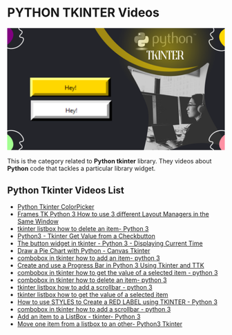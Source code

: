 # PYTHON TKINTER Videos

![](../../images/pytk.png?raw=true)

This is the category related to **Python tkinter** library. They videos about **Python** code that tackles a particular library widget.

## Python Tkinter Videos List
- [Python Tkinter ColorPicker](<Python Tkinter ColorPicker.md>)
- [Frames TK Python 3  How to use 3 different Layout Managers in the Same Window](<Frames TK Python 3  How to use 3 different Layout Managers in the Same Window.md>)
- [tkinter listbox how to delete an item- Python 3](<tkinter listbox how to delete an item- Python 3.md>)
- [Python3 - Tkinter Get Value from a Checkbutton](<Python3 - Tkinter Get Value from a Checkbutton.md>)
- [The button widget in tkinter - Python 3 - Displaying Current Time](<The button widget in tkinter - Python 3 - Displaying Current Time.md>)
- [Draw a Pie Chart with Python - Canvas Tkinter](<Draw a Pie Chart with Python - Canvas Tkinter.md>)
- [combobox in tkinter  how to add an item- python 3](<combobox in tkinter  how to add an item- python 3.md>)
- [Create and use a Progress Bar in Python 3 Using Tkinter and TTK](<Create and use a Progress Bar in Python 3 Using Tkinter and TTK.md>)
- [combobox in tkinter how to get the value of a selected item - python 3](<combobox in tkinter how to get the value of a selected item - python 3.md>)
- [combobox in tkinter  how to delete an item- python 3](<combobox in tkinter  how to delete an item- python 3.md>)
- [tkinter listbox how to add a scrollbar - python 3](<tkinter listbox how to add a scrollbar - python 3.md>)
- [tkinter listbox how to get the value of a selected item](<tkinter listbox how to get the value of a selected item.md>)
- [How to use STYLES to Create a RED LABEL using TKINTER - Python 3](<How to use STYLES to Create a RED LABEL using TKINTER - Python 3.md>)
- [combobox in tkinter how to add a scrollbar - python 3](<combobox in tkinter how to add a scrollbar - python 3.md>)
- [Add an item to a ListBox - tkinter- Python 3](<Add an item to a ListBox - tkinter- Python 3.md>)
- [Move one item from a listbox to an other- Python3 Tkinter](<Move one item from a listbox to an other- Python3 Tkinter.md>)


